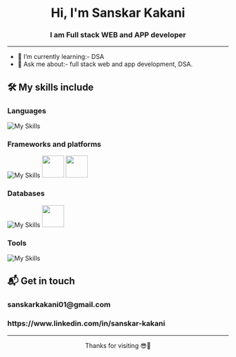<div align="center">
<h1 align="center">Hi, I'm Sanskar Kakani</h1>
<h3 align="center">I am Full stack WEB and APP developer</h3>
</div>

-----
- 🌱 I’m currently learning:- DSA
- 💬 Ask me about:- full stack web and app development, DSA.

## 🛠 My skills include

### Languages

![My Skills](https://skills.thijs.gg/icons?i=cpp,c,java,kotlin,dart,html,css,js,python&theme=dark) 

### Frameworks and platforms

![My Skills](https://skills.thijs.gg/icons?i=react,nodejs,express,bootstrap,flutter,materialui&theme=dark)
<img height="50" width="50" src="https://user-images.githubusercontent.com/25181517/190887639-d0ba4ec9-ddbe-45dd-bea1-4db83846503e.png"/>
<img height="50" width="50" src="https://user-images.githubusercontent.com/25181517/117269608-b7dcfb80-ae58-11eb-8e66-6cc8753553f0.png"/>


### Databases

![My Skills](https://skills.thijs.gg/icons?i=mongodb,firebase,sqlite&theme=dark)
<img height="50" width="50" src="https://user-images.githubusercontent.com/25181517/117208736-bdedc080-adf5-11eb-912f-61c7d43705f6.png"/>

### Tools

![My Skills](https://skills.thijs.gg/icons?i=git,github,vscode,androidstudio,postman&theme=dark)

## 📬 Get in touch

<p>
<h3>sanskarkakani01@gmail.com</h3> 
<h3>https://www.linkedin.com/in/sanskar-kakani</h3>   
</p>

----

<p align="center">
Thanks for visiting 😎🤝
</p>
